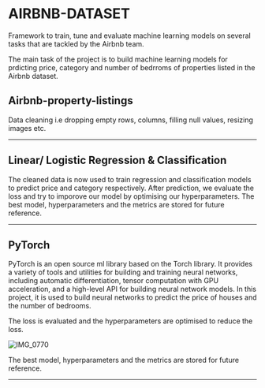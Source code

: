 
# AIRBNB-DATASET
Framework to train, tune and evaluate machine learning models on several tasks that are tackled by the Airbnb team. 


The main task of the project is to build machine learning models for prdicting price, category and number of bedrroms of properties listed in the Airbnb dataset. 

Airbnb-property-listings
-----------------------------------------------------

Data cleaning i.e dropping empty rows, columns, filling null values, resizing images etc.

-----------------------------------------------------

Linear/ Logistic Regression & Classification
--------------------------------------------------
The cleaned data is now used to train regression and classification models to predict price and category respectively.
After prediction, we evaluate the loss and try to imporove our model by optimising our hyperparameters. 
The best model, hyperparameters and the metrics are stored for future reference.

------------------------------------------------------

PyTorch 
----------------------------------------------------------

PyTorch is an open source ml library based on the Torch library. It provides a variety of tools and utilities for building and training neural networks, including automatic differentiation, tensor computation with GPU acceleration, and a high-level API for building neural network models.
In this project, it is used to build neural networks to predict the price of houses and the number of bedrooms. 

The loss is evaluated and the hyperparameters are optimised to reduce the loss.

![IMG_0770](https://user-images.githubusercontent.com/87237671/222360709-18eaf730-d425-4d47-a749-b35c4615d4cf.jpg)


The best model, hyperparameters and the metrics are stored for future reference.

----------------------------------------------------------


